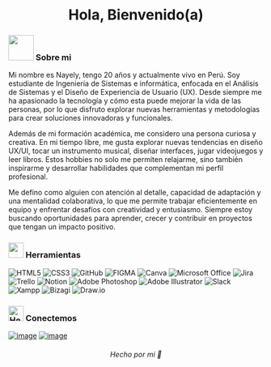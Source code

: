 <h1 align="center"> Hola, Bienvenido(a) </h1>

### <img src="https://media.giphy.com/media/VgCDAzcKvsR6OM0uWg/giphy.gif" width="50"> Sobre mi 
Mi nombre es Nayely, tengo 20 años y actualmente vivo en Perú. Soy estudiante de Ingeniería de Sistemas e informática, enfocada en el Análisis de Sistemas y el Diseño de Experiencia de Usuario (UX). Desde siempre me ha apasionado la tecnología y cómo esta puede mejorar la vida de las personas, por lo que disfruto explorar nuevas herramientas y metodologías para crear soluciones innovadoras y funcionales.

Además de mi formación académica, me considero una persona curiosa y creativa. En mi tiempo libre, me gusta explorar nuevas tendencias en diseño UX/UI, tocar un instrumento musical, diseñar interfaces, jugar videojuegos y leer libros. Estos hobbies no solo me permiten relajarme, sino también inspirarme y desarrollar habilidades que complementan mi perfil profesional.

Me defino como alguien con atención al detalle, capacidad de adaptación y una mentalidad colaborativa, lo que me permite trabajar eficientemente en equipo y enfrentar desafíos con creatividad y entusiasmo. Siempre estoy buscando oportunidades para aprender, crecer y contribuir en proyectos que tengan un impacto positivo.

### <img src="https://cultofthepartyparrot.com/parrots/hd/dealwithitnowparrot.gif" width="30" height="30"/> Herramientas
![HTML5](https://img.shields.io/badge/html5-9C55F7.svg?style=for-the-badge&logo=html5&logoColor=white) 
![CSS3](https://img.shields.io/badge/css3-9C55F7.svg?style=for-the-badge&logo=css3&logoColor=white)
![GitHub](https://img.shields.io/badge/github-9C55F7.svg?&style=for-the-badge&logo=github&logoColor=white)
![FIGMA](https://img.shields.io/badge/figma-9C55F7?style=for-the-badge&logo=figma&logoColor=white)
![Canva](https://img.shields.io/badge/Canva-9C55F7.svg?style=for-the-badge&logo=Canva&logoColor=white)
![Microsoft Office](https://img.shields.io/badge/Microsoft_Office-9C55F7.svg?style=for-the-badge&logo=microsoft-office&logoColor=white)
![Jira](https://img.shields.io/badge/jira-9C55F7.svg?style=for-the-badge&logo=jira&logoColor=white)
![Trello](https://img.shields.io/badge/Trello-9C55F7.svg?style=for-the-badge&logo=Trello&logoColor=white)
![Notion](https://img.shields.io/badge/Notion-9C55F7.svg?style=for-the-badge&logo=notion&logoColor=white)
![Adobe Photoshop](https://img.shields.io/badge/Photoshop-9C55F7.svg?style=for-the-badge&logo=adobephotoshop&logoColor=white)
![Adobe Illustrator](https://img.shields.io/badge/Illustrator-9C55F7.svg?style=for-the-badge&logo=adobeillustrator&logoColor=white)
![Slack](https://img.shields.io/badge/Slack-9C55F7?style=for-the-badge&logo=slack&logoColor=white)
![Xampp](https://img.shields.io/badge/Xampp-9C55F7?style=for-the-badge&logo=xampp&logoColor=white)
![Bizagi](https://img.shields.io/badge/bizagi-9C55F7.svg?style=for-the-badge&logo=bizagi&logoColor=white)
![Draw.io](https://img.shields.io/badge/draw.io-9C55F7.svg?style=for-the-badge&logo=draw.io&logoColor=white)


### <a href="https://emoji.gg/emoji/9691-hellokittyarrowr"><img src="https://cdn3.emoji.gg/emojis/9691-hellokittyarrowr.gif" width="30px" height="30px" alt="HelloKittyArrowR"></a> Conectemos
  
[![image](https://img.shields.io/badge/LinkedIn-ff69b4?style=for-the-badge&logo=linkedin&logoColor=white)]([https://www.linkedin.com/in/](https://www.linkedin.com/in/nayely-rodriguez-auccasi-45a049260/))
[![image](https://img.shields.io/badge/Gmail-ff69b4?style=for-the-badge&logo=gmail&logoColor=white)](nayellymell@gmail.com)

</div>

<h6 align="center">Hecho por mi 🩷  </h6>
